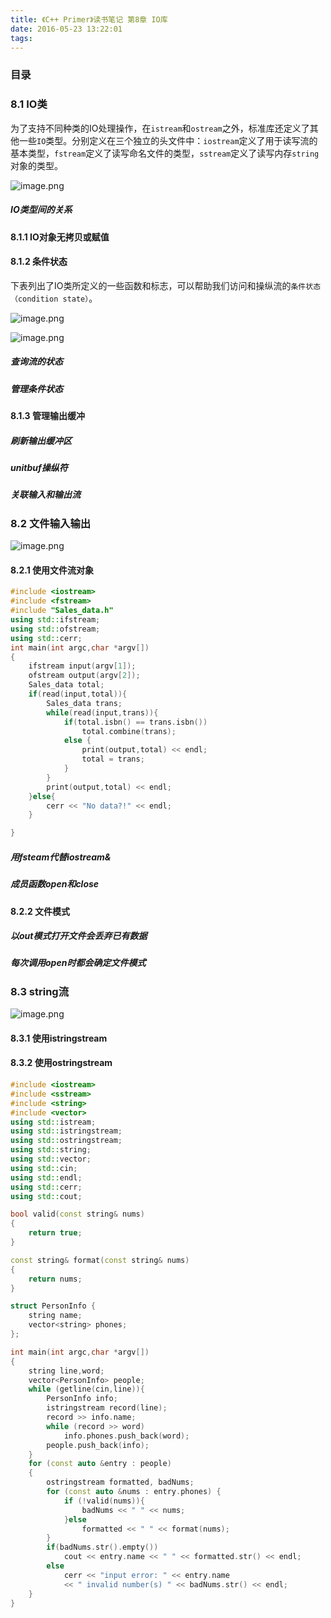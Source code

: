 ```yaml
---
title: 《C++ Primer》读书笔记 第8章 IO库
date: 2016-05-23 13:22:01
tags:
---
```


### 目录

<!-- toc -->

### 8.1 IO类

为了支持不同种类的IO处理操作，在`istream`和`ostream`之外，标准库还定义了其他一些`IO`类型。分别定义在三个独立的头文件中：`iostream`定义了用于读写流的基本类型，`fstream`定义了读写命名文件的类型，`sstream`定义了读写内存`string`对象的类型。

![image.png](https://upload-images.jianshu.io/upload_images/25383-20dd96ec7a5b19f1.png?imageMogr2/auto-orient/strip%7CimageView2/2/w/1240)

##### IO类型间的关系


#### 8.1.1 IO对象无拷贝或赋值

#### 8.1.2 条件状态

下表列出了IO类所定义的一些函数和标志，可以帮助我们访问和操纵流的`条件状态（condition state）`。

![image.png](https://upload-images.jianshu.io/upload_images/25383-f313eca418bf29e3.png?imageMogr2/auto-orient/strip%7CimageView2/2/w/1240)

![image.png](https://upload-images.jianshu.io/upload_images/25383-c74ff298a3d435df.png?imageMogr2/auto-orient/strip%7CimageView2/2/w/1240)


##### 查询流的状态

##### 管理条件状态


#### 8.1.3 管理输出缓冲

##### 刷新输出缓冲区

##### unitbuf操纵符

##### 关联输入和输出流

### 8.2 文件输入输出

![image.png](https://upload-images.jianshu.io/upload_images/25383-a754287dd119b47e.png?imageMogr2/auto-orient/strip%7CimageView2/2/w/1240)

#### 8.2.1 使用文件流对象

```cpp
#include <iostream>
#include <fstream>
#include "Sales_data.h"
using std::ifstream;
using std::ofstream;
using std::cerr;
int main(int argc,char *argv[])
{   
	ifstream input(argv[1]);
	ofstream output(argv[2]);
	Sales_data total;
	if(read(input,total)){
		Sales_data trans;
		while(read(input,trans)){
			if(total.isbn() == trans.isbn())
				total.combine(trans);
			else {
				print(output,total) << endl;
				total = trans;
			}
		}
		print(output,total) << endl;
 	}else{
 		cerr << "No data?!" << endl;
 	}

}
```

##### 用fsteam代替iostream&

##### 成员函数open和close


#### 8.2.2 文件模式

##### 以out模式打开文件会丢弃已有数据

##### 每次调用open时都会确定文件模式

### 8.3 string流

![image.png](https://upload-images.jianshu.io/upload_images/25383-2f289897334d9517.png?imageMogr2/auto-orient/strip%7CimageView2/2/w/1240)

#### 8.3.1 使用istringstream

#### 8.3.2 使用ostringstream

```cpp
#include <iostream>
#include <sstream>
#include <string>
#include <vector>
using std::istream;
using std::istringstream;
using std::ostringstream;
using std::string;
using std::vector;
using std::cin;
using std::endl;
using std::cerr;
using std::cout;

bool valid(const string& nums)
{
	return true;
}

const string& format(const string& nums)
{
	return nums;
}

struct PersonInfo {
	string name;
	vector<string> phones;
};

int main(int argc,char *argv[])
{   
	string line,word;
	vector<PersonInfo> people;
	while (getline(cin,line)){
		PersonInfo info;
		istringstream record(line);
		record >> info.name;
		while (record >> word)
			info.phones.push_back(word);
		people.push_back(info);
	}
	for (const auto &entry : people)
	{
		ostringstream formatted, badNums;
		for (const auto &nums : entry.phones) {
			if (!valid(nums)){
				badNums << " " << nums;
			}else
				formatted << " " << format(nums);
		}
		if(badNums.str().empty())
			cout << entry.name << " " << formatted.str() << endl;
		else 
			cerr << "input error: " << entry.name 
			<< " invalid number(s) " << badNums.str() << endl;
	}
}


```
